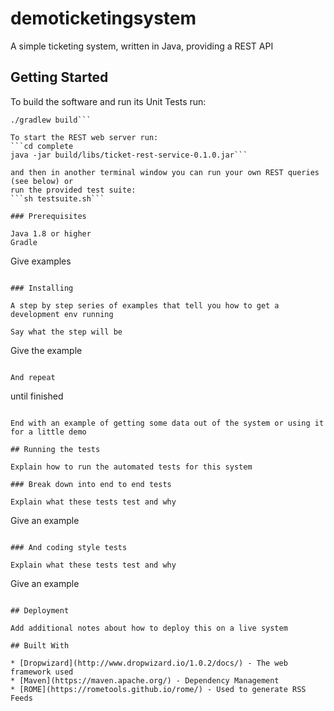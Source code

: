 # demoticketingsystem
A simple ticketing system, written in Java, providing a REST API

## Getting Started

To build the software and run its Unit Tests run:
```cd complete
./gradlew build```

To start the REST web server run:
```cd complete
java -jar build/libs/ticket-rest-service-0.1.0.jar```

and then in another terminal window you can run your own REST queries (see below) or
run the provided test suite:
```sh testsuite.sh```

### Prerequisites

Java 1.8 or higher
Gradle

```
Give examples
```

### Installing

A step by step series of examples that tell you how to get a development env running

Say what the step will be

```
Give the example
```

And repeat

```
until finished
```

End with an example of getting some data out of the system or using it for a little demo

## Running the tests

Explain how to run the automated tests for this system

### Break down into end to end tests

Explain what these tests test and why

```
Give an example
```

### And coding style tests

Explain what these tests test and why

```
Give an example
```

## Deployment

Add additional notes about how to deploy this on a live system

## Built With

* [Dropwizard](http://www.dropwizard.io/1.0.2/docs/) - The web framework used
* [Maven](https://maven.apache.org/) - Dependency Management
* [ROME](https://rometools.github.io/rome/) - Used to generate RSS Feeds

